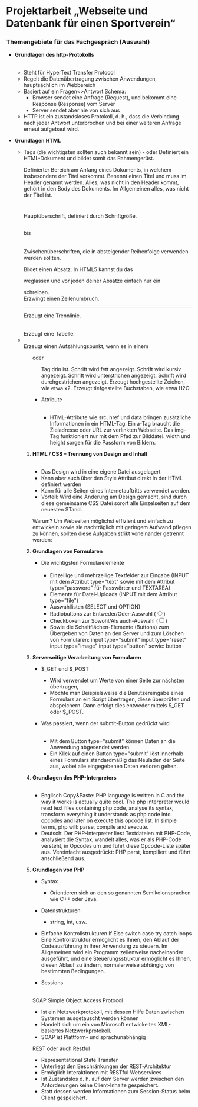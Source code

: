 # Projektarbeit „Webseite und Datenbank für einen Sportverein“

### Themengebiete für das Fachgespräch (Auswahl)

- **Grundlagen des http-Protokolls** <br/><br/>
  - Steht für HyperText Transfer Protocol
  - Regelt die Datenübertragung zwischen Anwendungen, hauptsächlich im Webbereich
  - Basiert auf ein Fragen<>Antwort Schema:
    - Browser sendet eine Anfrage (Request), und bekommt eine Response (Response) vom Server
    - Server sendet aber nie von sich aus
  - HTTP ist ein zustandsloses Protokoll, d. h., 
    dass die Verbindung nach jeder Antwort unterbrochen und bei einer weiteren Anfrage erneut aufgebaut wird. 
     


- **Grundlagen HTML**
  - Tags (die wichtigsten sollten auch bekannt sein)
    -<html> </html> oder <!DOCTYPE html> </html> 	Definiert ein HTML-Dokument und bildet somit das Rahmengerüst.
    <head> </head> 	Definierter Bereich am Anfang eines Dokuments, in welchem insbesondere der Titel vorkommt.
    <title> </title> 	Benennt einen Titel und muss im Header genannt werden.
    <body> </body> 	Alles, was nicht in den Header kommt, gehört in den Body des Dokuments. Im Allgemeinen alles, was nicht der Titel ist.
    <!-- Kommentar -->  
    <h1> </h1> 	Hauptüberschrift, definiert durch Schriftgröße.
    <h2> </h2> bis <h6> </h6> 	Zwischenüberschriften, die in absteigender Reihenfolge verwenden werden sollten.
    <p> </p> 	Bildet einen Absatz. In HTML5 kannst du das </p> weglassen und vor jeden deiner Absätze einfach nur ein <p> schreiben.
    <br> 	Erzwingt einen Zeilenumbruch.
    <hr> 	Erzeugt eine Trennlinie.
    <table> </table> 	Erzeugt eine Tabelle.
    <li> </li> Erzeugt einen Aufzählungspunkt, wenn es in einem <ol> oder <ul> Tag drin ist.
    <b> </b> 	Schrift wird fett angezeigt.
    <i> </i> 	Schrift wird kursiv angezeigt.
    <u> </u> 	Schrift wird unterstrichen angezeigt.
    <s> </s> 	Schrift wird durchgestrichen angezeigt.
    <sup> </sup> 	Erzeugt hochgestellte Zeichen, wie etwa x2.
    <sub> </sub> 	Erzeugt tiefgestellte Buchstaben, wie etwa H2O.
    
	
  - Attribute<br/><br/>
    - HTML-Attribute wie src, href und data bringen zusätzliche Informationen in ein HTML-Tag. 
      Ein a-Tag braucht die Zieladresse oder URL zur verlinkten Webseite. 
      Das img-Tag funktioniert nur mit dem Pfad zur Bilddatei. width und height sorgen für die Passform von Bildern.
  
 
- **HTML / CSS – Trennung von Design und Inhalt** <br/><br/>
  - Das Design wird in eine eigene Datei ausgelagert
  - Kann aber auch über den Style Attribut direkt in der HTML definiert werden
  - Kann für alle Seiten eines Internetauftritts verwendet werden.
  - Vorteil: Wird eine Änderung am Design gemacht, sind durch diese gemeinsame CSS Datei sorort alle Einzelseiten auf dem neuesten STand.
  
  Warum? Um Webseiten möglichst effizient und einfach zu entwickeln sowie sie nachträglich mit geringem Aufwand pflegen zu können, sollten diese Aufgaben strikt          voneinander getrennt werden: 
  
- **Grundlagen von Formularen**
  - Die wichtigsten Formularelemente <br/><br/>
    - Einzeilige und mehrzeilige Textfelder zur Eingabe 
      (INPUT mit dem Attribut type="text" sowie mit dem Attribut type="password" für Passwörter und TEXTAREA)
    - Elemente für Datei-Uploads (INPUT mit dem Attribut type="file")
    - Auswahllisten (SELECT und OPTION)
    - Radiobuttons zur Entweder/Oder-Auswahl (<input type="radio">)
    - Checkboxen zur Sowohl/Als auch-Auswahl (<input type="checkbox">)
    - Sowie die Schaltflächen-Elemente (Buttons) zum Übergeben von Daten an den Server und zum Löschen von Formularen:
    input type="submit"
    input type="reset"
    input type="image"
    input type="button" sowie:
    button
  
  
- **Serverseitige Verarbeitung von Formularen**
  
  - $\_GET und $\_POST
    - Wird verwendet um Werte von einer Seite zur nächsten übertragen,
    - Möchte man Beispielsweise die Benutzereingabe eines Formulars an ein Script übertragen, diese überprüfen und abspeichern. Dann erfolgt dies entweder             mittels $_GET oder $_POST.
  
  - Was passiert, wenn der submit-Button gedrückt wird<br/><br/>
    - Mit dem Button type="submit" können Daten an die Anwendung abgesendet werden.
    - Ein Klick auf einen Button type="submit" löst innerhalb eines Formulars standardmäßig das Neuladen der Seite aus, wobei alle eingegebenen Daten verloren         gehen.
  
  
- **Grundlagen des PHP-Interpreters** <br/><br/>
  - Englisch Copy&Paste: PHP language is written in C and the way it works is actually quite cool.
    The php interpreter would read text files containing php code, analyse its syntax, transform everything it understands as php code into opcodes and later on     execute this opcode list.
    In simple terms, php will: parse, compile and execute.
  - Deutsch: Der PHP-Interpreter liest Textdateien mit PHP-Code, analysiert die Syntax, wandelt alles, was er als PHP-Code versteht, in Opcodes um und führt         diese Opcode-Liste später aus.
    Vereinfacht ausgedrückt: PHP parst, kompiliert und führt anschließend aus. 

- **Grundlagen von PHP**
  - Syntax
    - Orientieren sich an den so genannten Semikolonsprachen wie C++ oder Java.
    

  - Datenstrukturen
	- string, int, usw.
  
  - Einfache Kontrollstrukturen
  If Else switch case try catch loops 
  Eine Kontrollstruktur ermöglicht es Ihnen, den Ablauf der Codeausführung in Ihrer Anwendung zu steuern. 
  Im Allgemeinen wird ein Programm zeilenweise nacheinander ausgeführt, und eine Steuerungsstruktur ermöglicht es Ihnen, 
  diesen Ablauf zu ändern, normalerweise abhängig von bestimmten Bedingungen.
  - Sessions <br/><br/>
  
 
  
  SOAP
  Simple Object Access Protocol
  - Ist ein Netzwerkprotokoll, mit dessen Hilfe Daten zwischen Systemen ausgetauscht werden können
  - Handelt sich um ein von Microsoft entwickeltes XML-basiertes Netzwerkprotokoll.
  - SOAP ist Plattform- und sprachunabhängig
  
  REST oder auch Restful
  -	Representational State Transfer
  - Unterliegt den Beschränkungen der REST-Architektur 
  - Ermöglich  Interaktionen mit RESTful Webservices
  - Ist Zustandslos d. h. auf dem Server werden zwischen den Anforderungen keine Client-Inhalte gespeichert.
  - Statt dessen werden Informationen zum Session-Status beim Client gespeichert.

  
